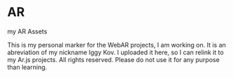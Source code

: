 # AR
my AR Assets

This is my personal marker for the WebAR projects, I am working on.
It is an abreviation of my nickname Iggy Kov.
I uploaded it here, so I can relink it to my Ar.js projects.
All rights reserved. Please do not use it for any purpose than learning.
